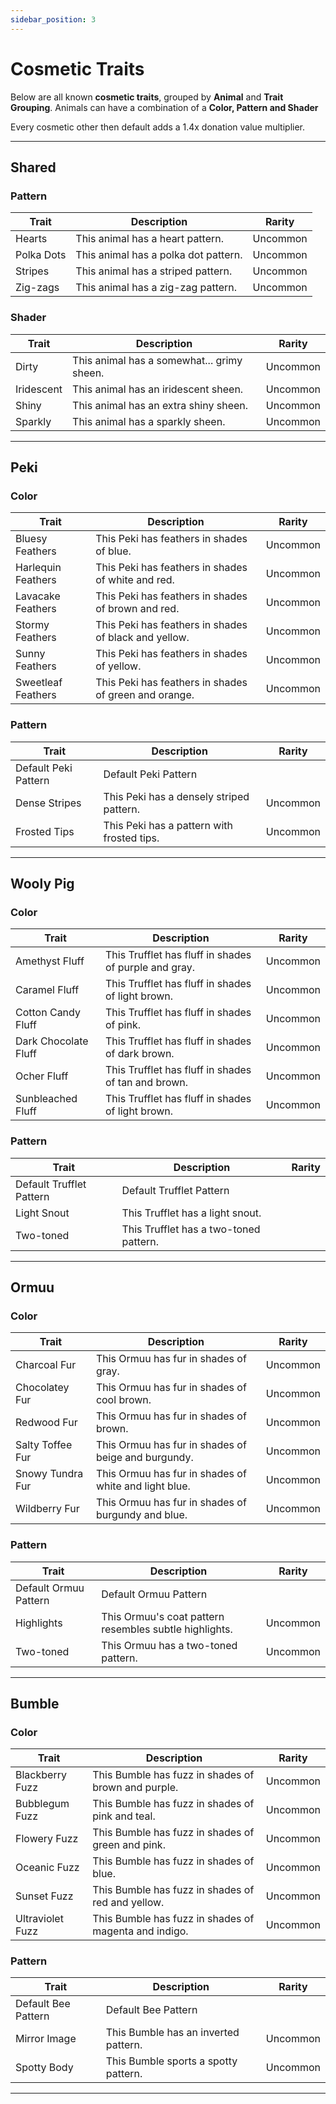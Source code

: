 ```yaml
---
sidebar_position: 3
---
```


# Cosmetic Traits

Below are all known **cosmetic traits**, grouped by **Animal** and **Trait Grouping**.
Animals can have a combination of a **Color, Pattern and Shader**

Every cosmetic other then default adds a 1.4x donation value multiplier.

---

## Shared 

### Pattern

| Trait | Description | Rarity |
|-------|-------------|--------|
| Hearts | This animal has a heart pattern. | Uncommon |
| Polka Dots | This animal has a polka dot pattern. | Uncommon |
| Stripes | This animal has a striped pattern. | Uncommon |
| Zig-zags | This animal has a zig-zag pattern. | Uncommon |

### Shader

| Trait | Description | Rarity |
|-------|-------------|--------|
| Dirty | This animal has a somewhat... grimy sheen. | Uncommon |
| Iridescent | This animal has an iridescent sheen. | Uncommon |
| Shiny | This animal has an extra shiny sheen. | Uncommon |
| Sparkly | This animal has a sparkly sheen. | Uncommon |

---

## Peki 

### Color

| Trait | Description | Rarity |
|-------|-------------|--------|
| Bluesy Feathers | This Peki has feathers in shades of blue. | Uncommon |
| Harlequin Feathers | This Peki has feathers in shades of white and red. | Uncommon |
| Lavacake Feathers | This Peki has feathers in shades of brown and red. | Uncommon |
| Stormy Feathers | This Peki has feathers in shades of black and yellow. | Uncommon |
| Sunny Feathers | This Peki has feathers in shades of yellow. | Uncommon |
| Sweetleaf Feathers | This Peki has feathers in shades of green and orange. | Uncommon |

### Pattern

| Trait | Description | Rarity |
|-------|-------------|--------|
| Default Peki Pattern | Default Peki Pattern |  |
| Dense Stripes | This Peki has a densely striped pattern. | Uncommon |
| Frosted Tips | This Peki has a pattern with frosted tips. | Uncommon |

---

## Wooly Pig 

### Color

| Trait | Description | Rarity |
|-------|-------------|--------|
| Amethyst Fluff | This Trufflet has fluff in shades of purple and gray. | Uncommon |
| Caramel Fluff | This Trufflet has fluff in shades of light brown. | Uncommon |
| Cotton Candy Fluff | This Trufflet has fluff in shades of pink. | Uncommon |
| Dark Chocolate Fluff | This Trufflet has fluff in shades of dark brown. | Uncommon |
| Ocher Fluff | This Trufflet has fluff in shades of tan and brown. | Uncommon |
| Sunbleached Fluff | This Trufflet has fluff in shades of light brown. | Uncommon |

### Pattern

| Trait | Description | Rarity |
|-------|-------------|--------|
| Default Trufflet Pattern | Default Trufflet Pattern |  |
| Light Snout | This Trufflet has a light snout. |  |
| Two-toned | This Trufflet has a two-toned pattern. |  |


---

## Ormuu 

### Color

| Trait | Description | Rarity |
|-------|-------------|--------|
| Charcoal Fur | This Ormuu has fur in shades of gray. | Uncommon |
| Chocolatey Fur | This Ormuu has fur in shades of cool brown. | Uncommon |
| Redwood Fur | This Ormuu has fur in shades of brown. | Uncommon |
| Salty Toffee Fur | This Ormuu has fur in shades of beige and burgundy. | Uncommon |
| Snowy Tundra Fur | This Ormuu has fur in shades of white and light blue. | Uncommon |
| Wildberry Fur | This Ormuu has fur in shades of burgundy and blue. | Uncommon |

### Pattern

| Trait | Description | Rarity |
|-------|-------------|--------|
| Default Ormuu Pattern | Default Ormuu Pattern |  |
| Highlights | This Ormuu's coat pattern resembles subtle highlights. | Uncommon |
| Two-toned | This Ormuu has a two-toned pattern. | Uncommon |

---

## Bumble

### Color

| Trait | Description | Rarity |
|-------|-------------|--------|
| Blackberry Fuzz | This Bumble has fuzz in shades of brown and purple. | Uncommon |
| Bubblegum Fuzz | This Bumble has fuzz in shades of pink and teal. | Uncommon |
| Flowery Fuzz | This Bumble has fuzz in shades of green and pink. | Uncommon |
| Oceanic Fuzz | This Bumble has fuzz in shades of blue. | Uncommon |
| Sunset Fuzz | This Bumble has fuzz in shades of red and yellow. | Uncommon |
| Ultraviolet Fuzz | This Bumble has fuzz in shades of magenta and indigo. | Uncommon |

### Pattern

| Trait | Description | Rarity |
|-------|-------------|--------|
| Default Bee Pattern | Default Bee Pattern |  |
| Mirror Image | This Bumble has an inverted pattern. | Uncommon |
| Spotty Body | This Bumble sports a spotty pattern. | Uncommon |

---
